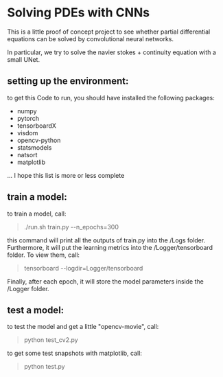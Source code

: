 # Solving PDEs with CNNs

This is a little proof of concept project to see whether partial differential equations can be solved by convolutional neural networks.

In particular, we try to solve the navier stokes + continuity equation with a small UNet.

## setting up the environment:

to get this Code to run, you should have installed the following packages:

- numpy
- pytorch
- tensorboardX
- visdom
- opencv-python
- statsmodels
- natsort
- matplotlib

... I hope this list is more or less complete

## train a model:

to train a model, call:

> ./run.sh train.py --n_epochs=300

this command will print all the outputs of train.py into the /Logs folder.
Furthermore, it will put the learning metrics into the /Logger/tensorboard folder. To view them, call:

> tensorboard --logdir=Logger/tensorboard

Finally, after each epoch, it will store the model parameters inside the /Logger folder.

## test a model:

to test the model and get a little "opencv-movie", call:

> python test_cv2.py

to get some test snapshots with matplotlib, call:

> python test.py
